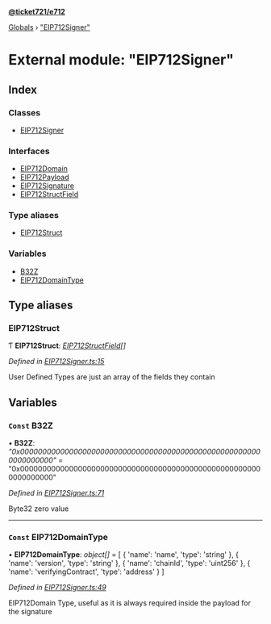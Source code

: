 **[@ticket721/e712](../README.md)**

[Globals](../globals.md) › ["EIP712Signer"](_eip712signer_.md)

# External module: "EIP712Signer"

## Index

### Classes

* [EIP712Signer](../classes/_eip712signer_.eip712signer.md)

### Interfaces

* [EIP712Domain](../interfaces/_eip712signer_.eip712domain.md)
* [EIP712Payload](../interfaces/_eip712signer_.eip712payload.md)
* [EIP712Signature](../interfaces/_eip712signer_.eip712signature.md)
* [EIP712StructField](../interfaces/_eip712signer_.eip712structfield.md)

### Type aliases

* [EIP712Struct](_eip712signer_.md#eip712struct)

### Variables

* [B32Z](_eip712signer_.md#const-b32z)
* [EIP712DomainType](_eip712signer_.md#const-eip712domaintype)

## Type aliases

###  EIP712Struct

Ƭ **EIP712Struct**: *[EIP712StructField](../interfaces/_eip712signer_.eip712structfield.md)[]*

*Defined in [EIP712Signer.ts:15](https://github.com/ticket721/env/blob/d31f6a3/packages/e712/sources/EIP712Signer.ts#L15)*

User Defined Types are just an array of the fields they contain

## Variables

### `Const` B32Z

• **B32Z**: *"0x0000000000000000000000000000000000000000000000000000000000000000"* = "0x0000000000000000000000000000000000000000000000000000000000000000"

*Defined in [EIP712Signer.ts:71](https://github.com/ticket721/env/blob/d31f6a3/packages/e712/sources/EIP712Signer.ts#L71)*

Byte32 zero value

___

### `Const` EIP712DomainType

• **EIP712DomainType**: *object[]* =  [
    {
        'name': 'name',
        'type': 'string'
    },
    {
        'name': 'version',
        'type': 'string'
    },
    {
        'name': 'chainId',
        'type': 'uint256'
    },
    {
        'name': 'verifyingContract',
        'type': 'address'
    }
]

*Defined in [EIP712Signer.ts:49](https://github.com/ticket721/env/blob/d31f6a3/packages/e712/sources/EIP712Signer.ts#L49)*

EIP712Domain Type, useful as it is always required inside the payload for the signature
